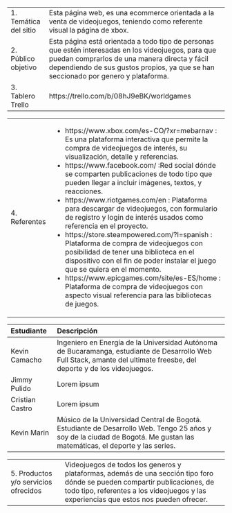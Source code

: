 <table>
    <tr>
        <td>1. Temática del sitio </td>
        <td>Esta página web, es una ecommerce orientada a la venta de videojuegos, teniendo como referente visual la página de xbox.</td>
    </tr>
    <tr>
        <td>2. Público objetivo </td>
        <td>Esta página está orientada a todo tipo de personas que estén interesadas en los videojuegos, para que puedan comprarlos de una manera directa y fácil dependiendo de sus gustos propios, ya que se han seccionado por genero y plataforma.</td>
    </tr>
    <tr>
        <td>3. Tablero Trello</td>
        <td>https://trello.com/b/08hJ9eBK/worldgames</td>
    </tr>
    
</table>

<table>
    <tr>
        <td>4. Referentes </td>
        <td>
            <ul>
                <li>https://www.xbox.com/es-CO/?xr=mebarnav : Es una plataforma interactiva que permite la compra de videojuegos de interés, su visualización, detalle y referencias.</li>
                <li>https://www.facebook.com/ :Red social dónde se comparten publicaciones de todo tipo que pueden llegar a incluir imágenes, textos, y reacciones.</li>
                <li>https://www.riotgames.com/en : Plataforma para descargar de videojuegos, con formulario de registro y login de interés usados como referencia en el proyecto.</li>
                <li>https://store.steampowered.com/?l=spanish : Plataforma de compra de videojuegos con posibilidad de tener una biblioteca en el dispositivo con el fin de poder instalar el juego que se quiera en el momento.</li>
                <li>https://www.epicgames.com/site/es-ES/home : Plataforma de compra de videojuegos con aspecto visual referencia para las bibliotecas de juegos.</li>
            </ul>            
        </td>
    </tr>  
</table>

|Estudiante| Descripción|
|:-------------|:-------------|
|Kevin Camacho| Ingeniero en Energía de la Universidad Autónoma de Bucaramanga, estudiante de Desarrollo Web Full Stack, amante del ultimate freesbe, del deporte y de los videojuegos.|
|Jimmy Pulido | Lorem ipsum|
|Cristian Castro| Lorem ipsum| 
|Kevin Marin|Músico de la Universidad Central de Bogotá. Estudiante de Desarrollo Web. Tengo 25 años y soy de la ciudad de Bogotá. Me gustan las matemáticas, el deporte y las series.| 

<table>
    <tr>
        <td>5. Productos y/o servicios ofrecidos</td>
        <td>Videojuegos de todos los generos y plataformas, además de una sección tipo foro dónde se pueden compartir publicaciones, de todo tipo, referentes a los videojuegos y las experiencias que estos nos pueden ofrecer.</td>
    </tr>
</table>
